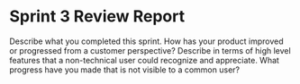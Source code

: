# Sprint 3 Review Report

Describe what you completed this sprint.
How has your product improved or progressed from a customer perspective? Describe in terms of high level 
features that a non-technical user could recognize and appreciate.
What progress have you made that is not visible to a common user?
